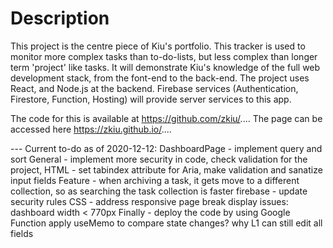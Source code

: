 # Description

This project is the centre piece of Kiu's portfolio. This tracker is used to monitor more complex tasks than to-do-lists, but less complex than longer term 'project' like tasks. It will demonstrate Kiu's knowledge of the full web development stack, from the font-end to the back-end. The project uses React, and Node.js at the backend. Firebase services (Authentication, Firestore, Function, Hosting) will provide server services to this app.

The code for this is available at https://github.com/zkiu/.... The page can be accessed here https://zkiu.github.io/....

--- Current to-do as of 2020-12-12:
DashboardPage - implement query and sort
General - implement more security in code, check validation for the project, HTML - set tabindex attribute for Aria, make validation and sanatize input fields
Feature - when archiving a task, it gets move to a different collection, so as searching the task collection is faster
firebase - update security rules
CSS - address responsive page break display issues: dashboard width < 770px
Finally - deploy the code by using Google Function
apply useMemo to compare state changes?
why L1 can still edit all fields
